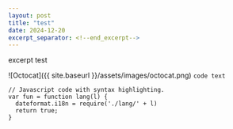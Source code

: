```yaml
---
layout: post
title: "test"
date: 2024-12-20
excerpt_separator: <!--end_excerpt-->
---
```

excerpt test
<!--end_excerpt-->


![Octocat]({{ site.baseurl }}/assets/images/octocat.png)
`code text`
```
// Javascript code with syntax highlighting.
var fun = function lang(l) {
  dateformat.i18n = require('./lang/' + l)
  return true;
}
```
